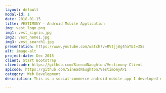 ```yaml
---
layout: default
modal-id: 1
date: 2018-01-15
title: VESTIMONY - Android Mobile Application
img: vest_logo.png
img1: vest_signin.jpg
img2: vest_home1.jpg
img3: vest_search1.jpg
presentation: https://www.youtube.com/watch?v=RVtjjAg4haY&t=35s
alt: image-alt
project-date: Dec 2018
client: Start Bootstrap
clientcode: https://github.com/SineadNaughton/Vestimony-Client
apicode: https://github.com/SineadNaughton/VestimonyAPI
category: Web Development
description: This is a social-commerce android mobile app I developed called VESTIMONY. I developed the application from concept initialization to finished applciaiton. The app allows users to post fashion inspiration and review clothing that is available to buy online. It is a distributed system. The backend is a RESTful API built using the Spring Boot framework, and a MySQL database. The front end is a web client built in Angular, and an android mobile application built in Android Studio that renders the web client in a web view. 

---
```

